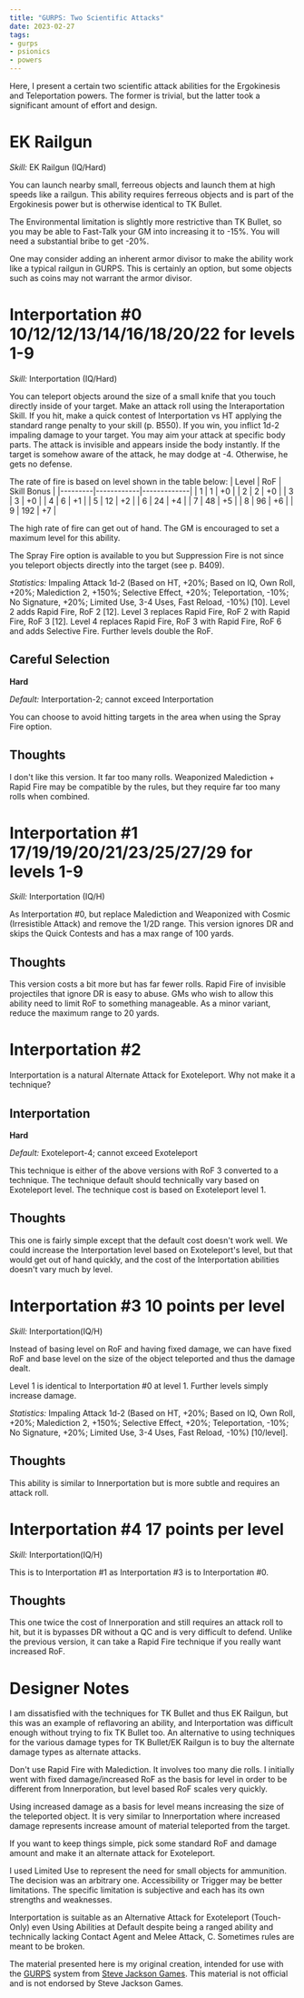 ```yaml
---
title: "GURPS: Two Scientific Attacks"
date: 2023-02-27
tags:
- gurps
- psionics
- powers
---
```


Here, I present a certain two scientific attack abilities for the Ergokinesis and Teleportation powers. The former is trivial, but the latter took a significant amount of effort and design.

# EK Railgun 
_Skill:_ EK Railgun (IQ/Hard)

You can launch nearby small, ferreous objects and launch them at high speeds like a railgun. This ability requires ferreous objects and is part of the Ergokinesis power but is otherwise identical to TK Bullet.

The Environmental limitation is slightly more restrictive than TK Bullet, so you may be able to Fast-Talk your GM into increasing it to -15%. You will need a substantial bribe to get -20%.

One may consider adding an inherent armor divisor to make the ability work like a typical railgun in GURPS. This is certainly an option, but some objects such as coins may not warrant the armor divisor.

# Interportation #0 10/12/12/13/14/16/18/20/22 for levels 1-9
_Skill:_ Interportation (IQ/Hard)

You can teleport objects around the size of a small knife that you touch directly inside of your target. Make an attack roll using the Interaportation Skill. If you hit, make a quick contest of Interportation vs HT applying the standard range penalty to your skill (p. B550). If you win, you inflict 1d-2 impaling damage to your target. You may aim your attack at specific body parts. The attack is invisible and appears inside the body instantly. If the target is somehow aware of the attack, he may dodge at -4. Otherwise, he gets no defense.

The rate of fire is based on level shown in the table below:
|  Level  |    RoF     | Skill Bonus |
|---------|------------|-------------|
|    1    |     1      |      +0     |
|    2    |     2      |      +0     |
|    3    |     3      |      +0     |
|    4    |     6      |      +1     |
|    5    |     12     |      +2     |
|    6    |     24     |      +4     |
|    7    |     48     |      +5     |
|    8    |     96     |      +6     |
|    9    |     192    |      +7     |

The high rate of fire can get out of hand. The GM is encouraged to set a maximum level for this ability.

The Spray Fire option is available to you but Suppression Fire is not since you teleport objects directly into the target (see p. B409). 

_Statistics:_ Impaling Attack 1d-2 (Based on HT, +20%; Based on IQ, Own Roll, +20%; Malediction 2, +150%; Selective Effect, +20%; Teleportation, -10%; No Signature, +20%; Limited Use, 3-4 Uses, Fast Reload, -10%) [10]. Level 2 adds Rapid Fire, RoF 2 [12]. Level 3 replaces Rapid Fire, RoF 2 with Rapid Fire, RoF 3 [12]. Level 4 replaces Rapid Fire, RoF 3 with Rapid Fire, RoF 6 and adds Selective Fire. Further levels double the RoF.

## Careful Selection
**Hard**

_Default:_ Interportation-2; cannot exceed Interportation

You can choose to avoid hitting targets in the area when using the Spray Fire option.

## Thoughts
I don't like this version. It far too many rolls. Weaponized Malediction + Rapid Fire may be compatible by the rules, but they require far too many rolls when combined.

# Interportation #1 17/19/19/20/21/23/25/27/29 for levels 1-9
_Skill:_ Interportation (IQ/H)

As Interportation \#0, but replace Malediction and Weaponized with Cosmic (Irresistible Attack) and remove the 1/2D range. This version ignores DR and skips the Quick Contests and has a max range of 100 yards.

## Thoughts
This version costs a bit more but has far fewer rolls. Rapid Fire of invisible projectiles that ignore DR is easy to abuse. GMs who wish to allow this ability need to limit RoF to something manageable. As a minor variant, reduce the maximum range to 20 yards.

# Interportation #2
Interportation is a natural Alternate Attack for Exoteleport. Why not make it a technique?

## Interportation
**Hard**

_Default:_ Exoteleport-4; cannot exceed Exoteleport

This technique is either of the above versions with RoF 3 converted to a technique. The technique default should technically vary based on Exoteleport level. The technique cost is based on Exoteleport level 1.

## Thoughts
This one is fairly simple except that the default cost doesn't work well. We could increase the Interportation level based on Exoteleport's level, but that would get out of hand quickly, and the cost of the Interportation abilities doesn't vary much by level.

# Interportation #3 10 points per level
_Skill:_ Interportation(IQ/H)

Instead of basing level on RoF and having fixed damage, we can have fixed RoF and base level on the size of the object teleported and thus the damage dealt.

Level 1 is identical to Interportation \#0 at level 1. Further levels simply increase damage.

_Statistics:_ Impaling Attack 1d-2 (Based on HT, +20%; Based on IQ, Own Roll, +20%; Malediction 2, +150%; Selective Effect, +20%; Teleportation, -10%; No Signature, +20%; Limited Use, 3-4 Uses, Fast Reload, -10%) [10/level].

## Thoughts
This ability is similar to Innerportation but is more subtle and requires an attack roll.

# Interportation #4 17 points per level
_Skill:_ Interportation(IQ/H)

This is to Interportation \#1 as Interportation \#3 is to Interportation \#0.

## Thoughts
This one twice the cost of Innerporation and still requires an attack roll to hit, but it is bypasses DR without a QC and is very difficult to defend. Unlike the previous version, it can take a Rapid Fire technique if you really want increased RoF.

# Designer Notes
I am dissatisfied with the techniques for TK Bullet and thus EK Railgun, but this was an example of reflavoring an ability, and Interportation was difficult enough without trying to fix TK Bullet too. An alternative to using techniques for the various damage types for TK Bullet/EK Railgun is to buy the alternate damage types as alternate attacks.

Don't use Rapid Fire with Malediction. It involves too many die rolls. I initially went with fixed damage/increased RoF as the basis for level in order to be different from Innerporation, but level based RoF scales very quickly.

Using increased damage as a basis for level means increasing the size of the teleported object. It is very similar to Innerportation where increased damage represents increase amount of material teleported from the target.

If you want to keep things simple, pick some standard RoF and damage amount and make it an alternate attack for Exoteleport.

I used Limited Use to represent the need for small objects for ammunition. The decision was an arbitrary one. Accessibility or Trigger may be better limitations. The specific limitation is subjective and each has its own strengths and weaknesses.

Interportation is suitable as an Alternative Attack for Exoteleport (Touch-Only) even Using Abilities at Default despite being a ranged ability and technically lacking Contact Agent and Melee Attack, C. Sometimes rules are meant to be broken.

The material presented here is my original creation, intended for use with the [GURPS](https://www.sjgames.com/gurps/) system from [Steve Jackson Games](https://www.sjgames.com/). This material is not official and is not endorsed by Steve Jackson Games.

